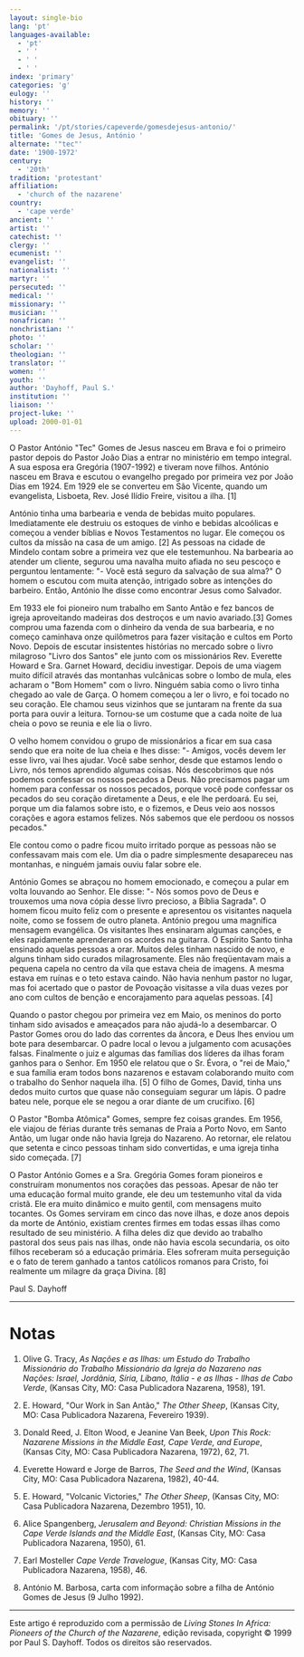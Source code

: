 ```yaml
---
layout: single-bio
lang: 'pt'
languages-available:
  - 'pt'
  - ' '
  - ' '
  - ' '
index: 'primary'
categories: 'g'
eulogy: ''
history: ''
memory: ''
obituary: ''
permalink: '/pt/stories/capeverde/gomesdejesus-antonio/'
title: 'Gomes de Jesus, António '
alternate: '"tec"'
date: '1900-1972'
century:
  - '20th'
tradition: 'protestant'
affiliation:
  - 'church of the nazarene'
country:
  - 'cape verde'
ancient: ''
artist: ''
catechist: ''
clergy: ''
ecumenist: ''
evangelist: ''
nationalist: ''
martyr: ''
persecuted: ''
medical: ''
missionary: ''
musician: ''
nonafrican: ''
nonchristian: ''
photo: ''
scholar: ''
theologian: ''
translator: ''
women: ''
youth: ''
author: 'Dayhoff, Paul S.'
institution: ''
liaison: ''
project-luke: ''
upload: 2000-01-01
---
```



O Pastor António "Tec" Gomes de Jesus nasceu em Brava e foi o primeiro pastor depois do Pastor João Dias a entrar no ministério em tempo integral. A sua esposa era Gregória (1907-1992) e tiveram nove filhos. António nasceu em Brava e escutou o evangelho pregado por primeira vez por João Dias em 1924. Em 1929 ele se converteu em São Vicente, quando um evangelista, Lisboeta, Rev. José Ilídio Freire, visitou a ilha. [1]

António tinha uma barbearia e venda de bebidas muito populares. Imediatamente ele destruiu os estoques de vinho e bebidas alcoólicas e começou a vender bíblias e Novos Testamentos no lugar.  Ele começou os cultos da missão na casa de um amigo. [2] As pessoas na cidade de Mindelo contam sobre a primeira vez que ele testemunhou. Na barbearia ao atender um cliente, segurou uma navalha muito afiada no seu pescoço e perguntou lentamente: "- Você está seguro da salvação de sua alma?" O homem o escutou com muita atenção, intrigado sobre as intenções do barbeiro. Então, António lhe disse como encontrar Jesus como Salvador.

Em 1933 ele foi pioneiro num trabalho em  Santo Antão e fez bancos de igreja aproveitando madeiras dos destroços e um navio avariado.[3] Gomes comprou uma fazenda com o dinheiro da venda de sua barbearia, e no começo caminhava onze quilômetros para fazer visitação e cultos em Porto Novo. Depois de escutar insistentes histórias no mercado sobre o livro milagroso "Livro dos Santos" ele junto com os missionários Rev. Everette Howard e Sra. Garnet Howard, decidiu investigar. Depois de uma viagem muito difícil através das montanhas vulcânicas sobre o lombo de mula, eles acharam o "Bom Homem" com o livro. Ninguém sabia como o livro tinha chegado ao vale de Garça. O homem começou a ler o livro, e foi tocado no seu coração. Ele chamou seus vizinhos que se juntaram na frente da sua porta para ouvir a leitura. Tornou-se um costume que a cada noite de lua cheia o povo se reunia e ele lia o livro.

O velho homem convidou o grupo de missionários a ficar em sua casa sendo que era noite de lua cheia e lhes disse: "- Amigos, vocês devem ler esse livro, vai lhes ajudar. Você sabe senhor, desde que estamos lendo o Livro, nós temos aprendido algumas coisas. Nós descobrimos que nós podemos confessar os nossos pecados a Deus. Não precisamos pagar um homem para confessar os nossos pecados, porque você pode confessar os pecados do seu coração diretamente a Deus, e ele lhe perdoará. Eu sei, porque um dia falamos sobre isto, e o fizemos, e Deus veio aos nossos corações e agora estamos felizes. Nós sabemos que ele perdoou os nossos pecados."

Ele contou como o padre ficou muito irritado porque as pessoas não se confessavam mais com ele. Um dia o padre simplesmente desapareceu nas montanhas, e ninguém jamais ouviu falar sobre ele.

António Gomes se abraçou no homem emocionado, e começou a pular em volta louvando ao Senhor. Ele disse: "- Nós somos povo de Deus e trouxemos uma nova cópia desse livro precioso, a Bíblia Sagrada". O homem ficou muito feliz com o presente e apresentou os visitantes naquela noite, como se fossem de outro planeta. António pregou uma magnífica mensagem evangélica. Os visitantes lhes ensinaram algumas canções, e eles rapidamente aprenderam os acordes na guitarra. O Espírito Santo tinha ensinado aquelas pessoas a orar. Muitos deles tinham nascido de novo, e alguns tinham sido curados milagrosamente. Eles não freqüentavam mais a pequena capela no centro da vila que estava cheia de imagens. A mesma estava em ruínas e o teto estava caindo. Não havia nenhum pastor no lugar, mas foi acertado que o pastor de Povoação visitasse a vila duas vezes por ano com cultos de benção e encorajamento para aquelas pessoas. [4]

Quando o pastor chegou por primeira vez em Maio, os meninos do porto tinham sido avisados e ameaçados para não ajudá-lo a desembarcar. O Pastor Gomes orou do lado das correntes da âncora, e Deus lhes enviou um bote para desembarcar. O padre local o levou a julgamento com acusações falsas. Finalmente o juiz e algumas das famílias dos líderes da ilhas foram ganhos para o Senhor. Em 1950 ele relatou que o Sr. Évora, o "rei de Maio," e sua família eram todos bons nazarenos e estavam colaborando muito com o trabalho do Senhor naquela ilha. [5] O filho de Gomes, David, tinha uns dedos muito curtos que quase não conseguiam segurar um lápis. O padre bateu nele, porque ele se negou a orar diante de um crucifixo. [6]

O Pastor "Bomba Atômica" Gomes, sempre fez coisas grandes. Em 1956, ele viajou de férias durante três semanas de Praia a Porto Novo, em Santo Antão, um lugar onde não havia Igreja do Nazareno. Ao retornar, ele relatou que setenta e cinco pessoas tinham sido convertidas, e uma igreja tinha sido começada. [7]

O Pastor António Gomes e a Sra. Gregória Gomes foram pioneiros e construíram monumentos nos corações das pessoas. Apesar de não ter uma educação formal muito grande, ele deu um testemunho vital da vida cristã. Ele era muito dinâmico e muito gentil, com mensagens muito tocantes. Os Gomes serviram em cinco das nove ilhas, e doze anos depois da morte de António, existiam crentes firmes em todas essas ilhas como resultado de seu ministério. A filha deles diz que devido ao trabalho pastoral dos seus pais nas ilhas, onde não havia escola secundaria, os oito filhos receberam só a educação primária. Eles sofreram muita perseguição e o fato de terem ganhado a tantos católicos romanos para Cristo, foi realmente um milagre da graça Divina. [8]

Paul S. Dayhoff

---

# Notas

1. Olive G. Tracy, *As Nações e as Ilhas: um Estudo do Trabalho Missionário do Trabalho Missionário da Igreja do Nazareno nas Nações: Israel, Jordânia, Síria, Líbano, Itália - e as Ilhas - Ilhas de Cabo Verde*, (Kansas City, MO: Casa Publicadora Nazarena, 1958), 191.

2. E. Howard, "Our Work in San Antão," *The Other Sheep*, (Kansas City, MO: Casa Publicadora Nazarena, Fevereiro 1939).

3. Donald Reed, J. Elton Wood, e Jeanine Van Beek, *Upon This Rock: Nazarene Missions in the Middle East, Cape Verde, and Europe*, (Kansas City, MO: Casa Publicadora Nazarena, 1972), 62, 71.

4. Everette Howard e Jorge de Barros, *The Seed and the Wind*, (Kansas City, MO: Casa Publicadora Nazarena, 1982), 40-44.

5. E. Howard, "Volcanic Victories," *The Other Sheep*, (Kansas City, MO: Casa Publicadora Nazarena, Dezembro 1951), 10.

6. Alice Spangenberg, *Jerusalem and Beyond: Christian Missions in the Cape Verde Islands and the Middle East*, (Kansas City, MO: Casa Publicadora Nazarena, 1950), 61.

7. Earl Mosteller  *Cape Verde Travelogue*, (Kansas City, MO: Casa Publicadora Nazarena, 1958), 46.

8. António M. Barbosa, carta com informação sobre a filha de António Gomes de Jesus (9 Julho 1992).

---

Este artigo é reproduzido com a permissão de *Living Stones In Africa: Pioneers of the Church of the Nazarene*, edição revisada, copyright © 1999 por Paul S. Dayhoff. Todos os direitos são reservados.